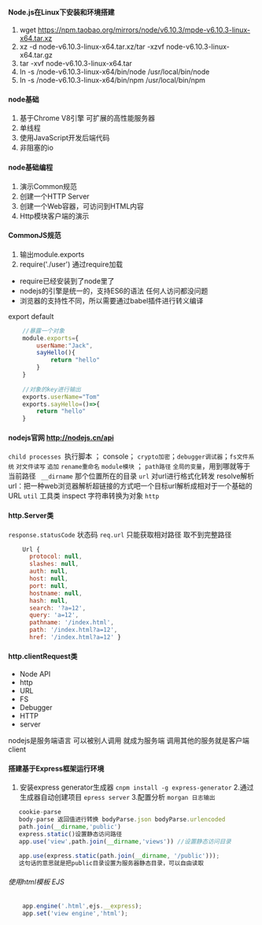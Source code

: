 #### Node.js在Linux下安装和环境搭建
1. wget  https://npm.taobao.org/mirrors/node/v6.10.3/mpde-v6.10.3-linux-x64.tar.xz
2. xz -d node-v6.10.3-linux-x64.tar.xz/tar -xzvf node-v6.10.3-linux-x64.tar.gz
3. tar -xvf node-v6.10.3-linux-x64.tar
4. ln -s /node-v6.10.3-linux-x64/bin/node /usr/local/bin/node
5. ln -s /node-v6.10.3-linux-x64/bin/npm /usr/local/bin/npm

#### node基础
1. 基于Chrome V8引擎 可扩展的高性能服务器
2. 单线程
3. 使用JavaScript开发后端代码
4. 非阻塞的io

#### node基础编程
1. 演示Common规范
2. 创建一个HTTP Server
3. 创建一个Web容器，可访问到HTML内容
4. Http模块客户端的演示

#### CommonJS规范
1. 输出module.exports 
2. require('./user') 通过require加载
* require已经安装到了node里了
* nodejs的引擎是统一的，支持ES6的语法 任何人访问都没问题
* 浏览器的支持性不同，所以需要通过babel插件进行转义编译

export default
``` javascript
	//暴露一个对象
	module.exports={
		userName:"Jack",
		sayHello(){
			return "hello"
		}
	}
	
	//对象的key进行输出
	exports.userName="Tom"
	exports.sayHello=()=>{
		return "hello"
	}
```
#### nodejs官网 http://nodejs.cn/api
`child processes `执行脚本 ； console；
`crypto加密`；`debugger调试器`；`fs文件系统` `对文件读写` `追加` `rename重命名`
`module模块` ； `path路径` `全局的变量`，用到哪就等于当前路径 ` __dirname` 那个位置所在的目录
`url` 对url进行格式化转发 resolve解析url：把一种web浏览器解析超链接的方式吧一个目标url解析成相对于一个基础的URL
`util` 工具类 inspect 字符串转换为对象
`http`

#### http.Server类

`response.statusCode` 状态码
`req.url` 只能获取相对路径 取不到完整路径
``` javascript
	Url {
	  protocol: null,
	  slashes: null,
	  auth: null,
	  host: null,
	  port: null,
	  hostname: null,
	  hash: null,
	  search: '?a=12',
	  query: 'a=12',
	  pathname: '/index.html',
	  path: '/index.html?a=12',
	  href: '/index.html?a=12' }
```  
#### http.clientRequest类
* Node API
* http
* URL
* FS
* Debugger
* HTTP
* server

nodejs是服务端语言 可以被别人调用 就成为服务端
调用其他的服务就是客户端 client

#### 搭建基于Express框架运行环境
1. 安装express generator生成器
`cnpm install -g express-generator`
2.通过生成器自动创建项目
`epress server`
3.配置分析
 `morgan 日志输出`
 ``` javascript
	cookie-parse
	body-parse 返回值进行转换 bodyParse.json bodyParse.urlencoded
	path.join(__dirname,'public')
	express.static()设置静态访问路径
	app.use('view',path.join(__dirname,'views')) //设置静态访问目录

	app.use(express.static(path.join(__dirname, '/public')));
	这句话的意思就是把public目录设置为服务器静态目录，可以自由读取
```
###### 使用html模板 EJS
``` javascript
	app.engine('.html',ejs.__express);
	app.set('view engine','html');
```




